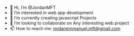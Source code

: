 - 👋 Hi, I’m @JordanMFT
- 👀 I’m interested in web app development 
- 🌱 I’m currently creating javascript Projects
- 💞️ I’m looking to collaborate on Any interesting web project
- 📫 How to reach me: jordanemmanuel.mft@gmail.com

<!---
JordanMFT/JordanMFT is a ✨ special ✨ repository because its `README.md` (this file) appears on your GitHub profile.
You can click the Preview link to take a look at your changes.
--->
